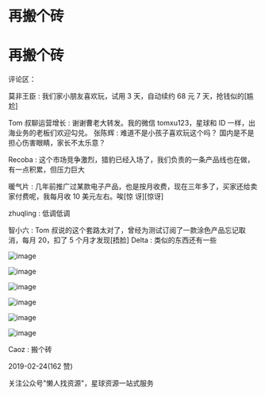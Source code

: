 # 再搬个砖

# 再搬个砖

评论区：

莫非王臣 : 我们家小朋友喜欢玩，试用 3 天，自动续约 68 元 7 天，抢钱似的[尴尬]

Tom 叔聊运营增长 : 谢谢曹老大转发。我的微信 tomxu123，星球和 ID 一样，出海业务的老板们欢迎勾兑。 张陈辉 : 难道不是小孩子喜欢玩这个吗？ 国内是不是担心伤害眼睛，家长不太乐意？

Recoba : 这个市场竞争激烈，猎豹已经入场了，我们负责的一条产品线也在做，有一点积累，但压力巨大

暖气片 : 几年前推广过某款电子产品，也是按月收费，现在三年多了，买家还给卖家付费呢，我每月收 10 美元左右。唉[惊 讶][惊讶]

zhuqling : 低调低调

智小六 : Tom 叔说的这个套路太对了，曾经为测试订阅了一款涂色产品忘记取消，每月 20，扣了 5 个月才发现[捂脸] Delta : 类似的东西还有一些

![image](img/Image_132.png)

![image](img/Image_133.png)

![image](img/Image_134.png)

![image](img/Image_135.png)

![image](img/Image_136.png)

![image](img/Image_137.png)

Caoz : 搬个砖

2019-02-24(162 赞)

关注公众号"懒人找资源"，星球资源一站式服务